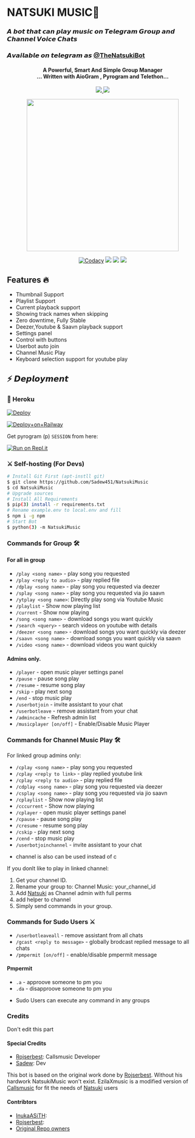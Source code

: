 <h1 align="centre">NATSUKI MUSIC🎵</h1>

### 𝘼 𝙗𝙤𝙩 𝙩𝙝𝙖𝙩 𝙘𝙖𝙣 𝙥𝙡𝙖𝙮 𝙢𝙪𝙨𝙞𝙘 𝙤𝙣 𝙏𝙚𝙡𝙚𝙜𝙧𝙖𝙢 𝙂𝙧𝙤𝙪𝙥 𝙖𝙣𝙙 𝘾𝙝𝙖𝙣𝙣𝙚𝙡 𝙑𝙤𝙞𝙘𝙚 𝘾𝙝𝙖𝙩𝙨

### 𝘼𝙫𝙖𝙞𝙡𝙖𝙗𝙡𝙚 𝙤𝙣 𝙩𝙚𝙡𝙚𝙜𝙧𝙖𝙢 𝙖𝙨 [@TheNatsukiBot](https://t.me/TheNatsukiBot)

<h4 align="center">A Powerful, Smart And Simple Group Manager <br> ... Written with AioGram , Pyrogram and Telethon...</h4>
<p align='center'>
  <a href="https://www.python.org/" alt="made-with-python"> <img src="https://img.shields.io/badge/Made%20with-Python-1f425f.svg?style=flat-square&logo=python&color=blue" /> </a>
  <a href="https://github.com/Sadew451/NatsukiMusic/graphs/commit-activity" alt="Maintenance"> <img src="https://img.shields.io/badge/Maintained%3F-yes-green.svg?style=flat-square" /> </a>
</p>
<p align="center"><a href="https://t.me/NatsukiSupport_Official"><img src="https://telegra.ph/file/2c169cfbf1fe8917ba7e3.jpg" width="400"></a></p>
<p align="center">
    <a href="https://app.codacy.com/manual/sadew451/NatsukiMusic/dashboard"> <img src="https://img.shields.io/codacy/grade/4d58f2a402b54aed8a7d95f7add45a81?color=brightgreen&logo=codacy&logoColor=green&style=for-the-badge" alt="Codacy" /></a>
    <a href="https://github.com/sadew451/NatsukiMusic"> <img src="https://img.shields.io/github/repo-size/sadew451/NatsukiMusic?color=orange&logo=github&logoColor=green&style=for-the-badge" /></a>
    <a href="https://github.com/sadew451/NatsukiMusic/commits/SadewJayasekara"> <img src="https://img.shields.io/github/last-commit/sadew451/NatsukiMusic?color=brown&logo=github&logoColor=green&style=for-the-badge" /></a>
<a href="https://github.com/sadew451/NatsukiMusic/network/members"> <img src="https://img.shields.io/github/forks/sadew451/NatsukiMusic?color=red&logo=github&logoColor=green&style=for-the-badge" /></a>  


<h2> Features 🔥 </h2>

- Thumbnail Support
- Playlist Support
- Current playback support
- Showing track names when skipping
- Zero downtime, Fully Stable
- Deezer,Youtube & Saavn playback support
- Settings panel
- Control with buttons
- Userbot auto join
- Channel Music Play
- Keyboard selection support for youtube play

## ⚡ 𝘿𝙚𝙥𝙡𝙤𝙮𝙢𝙚𝙣𝙩

### 💜 Heroku

[![Deploy](https://www.herokucdn.com/deploy/button.svg)](https://heroku.com/deploy?template=https://github.com/Sadew451/NatsukiMusic)

[![Deploy+on+Railway](https://railway.app/button.svg)](https://railway.app/new/template?template=https://github.com/Sadew451/NatsukiMusic)

Get pyrogram (p)  `SESSION` from here:

[![Run on Repl.it](https://repl.it/badge/github/ChankitSaini/GenerateStringSession)](https://replit.com/@ChankitSaini/GenerateStringSession)

### ⚔ Self-hosting (For Devs) 
```sh
# Install Git First (apt-instll git)
$ git clone https://github.com/Sadew451/NatsukiMusic
$ cd NatsukiMusic
# Upgrade sources
# Install All Requirements 
$ pip(3) install -r requirements.txt
# Rename example.env to local.env and fill
$ npm i -g npm
# Start Bot 
$ python(3) -m NatsukiMusic
```

### Commands for Group 🛠
#### For all in group

- `/play <song name>` - play song you requested
- `/play <reply to audio>` - play replied file
- `/dplay <song name>` - play song you requested via deezer
- `/splay <song name>` - play song you requested via jio saavn
- `/ytplay <song name>`: Directly play song via Youtube Music
- `/playlist` - Show now playing list
- `/current` - Show now playing
- `/song <song name>` - download songs you want quickly
- `/search <query>` - search videos on youtube with details
- `/deezer <song name>` - download songs you want quickly via deezer
- `/saavn <song name>` - download songs you want quickly via saavn
- `/video <song name>` - download videos you want quickly

#### Admins only.
- `/player` - open music player settings panel
- `/pause` - pause song play
- `/resume` - resume song play
- `/skip` - play next song
- `/end` - stop music play
- `/userbotjoin` - invite assistant to your chat
- `/userbotleave` - remove assistant from your chat
- `/admincache` - Refresh admin list
- `/musicplayer [on/off]` - Enable/Disable Music Player

### Commands for Channel Music Play 🛠
For linked group admins only:
- `/cplay <song name>` - play song you requested
- `/cplay <reply to link>` - play replied youtube link
- `/cplay <reply to audio>` - play replied file
- `/cdplay <song name>` - play song you requested via deezer
- `/csplay <song name>` - play song you requested via jio saavn
- `/cplaylist` - Show now playing list
- `/cccurrent` - Show now playing
- `/cplayer` - open music player settings panel
- `/cpause` - pause song play
- `/cresume` - resume song play
- `/cskip` - play next song
- `/cend` - stop music play
- `/userbotjoinchannel` - invite assistant to your chat
* channel is also can be used instead of c

If you donlt like to play in linked channel:
 1. Get your channel ID.
 2. Rename your group to: Channel Music: your_channel_id
 3. Add [Natsuki](https://t.me/TheNatsukiBot) as Channel admin with full perms
 4. add helper to channel
 5. Simply send commands in your group.

### Commands for Sudo Users ⚔️
- `/userbotleaveall` - remove assistant from all chats
- `/gcast <reply to message>` - globally brodcast replied message to all chats
- `/pmpermit [on/off]` - enable/disable pmpermit message

#### Pmpermit
- `.a` - approove someone to pm you
- `.da` - disapproove someone to pm you
+ Sudo Users can execute any command in any groups

### Credits
Don't edit this part

#### Special Credits
- [Rojserbest](http://github.com/rojserbes): Callsmusic Developer
- [Sadew](https://github.com/Sadew451): Dev

This bot is based on the original work done by [Rojserbest](http://github.com/rojserbest). Without his hardwork NatsukiMusic won't exist. 
EzilaXmusic is a modified version of [Callsmusic](https://github.com/callsmusic/callsmusic) for fit the needs of [Natsuki](https://t.me/TheNatsukiBot) users

#### Contribtors
- [InukaASiTH](https://github.com/InukaAsith):
- [Rojserbest](http://github.com/rojserbes): 
- [Original Repo owners](https://github.com/CallsMusic/CallsMusic)
